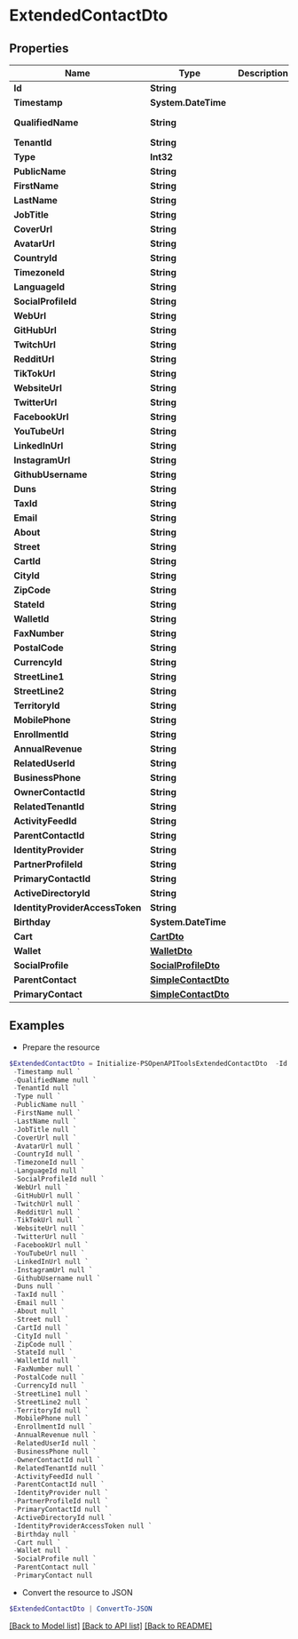 # ExtendedContactDto
## Properties

Name | Type | Description | Notes
------------ | ------------- | ------------- | -------------
**Id** | **String** |  | [optional] 
**Timestamp** | **System.DateTime** |  | [optional] 
**QualifiedName** | **String** |  | [optional] [readonly] 
**TenantId** | **String** |  | [optional] 
**Type** | **Int32** |  | [optional] 
**PublicName** | **String** |  | [optional] 
**FirstName** | **String** |  | [optional] 
**LastName** | **String** |  | [optional] 
**JobTitle** | **String** |  | [optional] 
**CoverUrl** | **String** |  | [optional] 
**AvatarUrl** | **String** |  | [optional] 
**CountryId** | **String** |  | [optional] 
**TimezoneId** | **String** |  | [optional] 
**LanguageId** | **String** |  | [optional] 
**SocialProfileId** | **String** |  | [optional] 
**WebUrl** | **String** |  | [optional] 
**GitHubUrl** | **String** |  | [optional] 
**TwitchUrl** | **String** |  | [optional] 
**RedditUrl** | **String** |  | [optional] 
**TikTokUrl** | **String** |  | [optional] 
**WebsiteUrl** | **String** |  | [optional] 
**TwitterUrl** | **String** |  | [optional] 
**FacebookUrl** | **String** |  | [optional] 
**YouTubeUrl** | **String** |  | [optional] 
**LinkedInUrl** | **String** |  | [optional] 
**InstagramUrl** | **String** |  | [optional] 
**GithubUsername** | **String** |  | [optional] 
**Duns** | **String** |  | [optional] 
**TaxId** | **String** |  | [optional] 
**Email** | **String** |  | [optional] 
**About** | **String** |  | [optional] 
**Street** | **String** |  | [optional] 
**CartId** | **String** |  | [optional] 
**CityId** | **String** |  | [optional] 
**ZipCode** | **String** |  | [optional] 
**StateId** | **String** |  | [optional] 
**WalletId** | **String** |  | [optional] 
**FaxNumber** | **String** |  | [optional] 
**PostalCode** | **String** |  | [optional] 
**CurrencyId** | **String** |  | [optional] 
**StreetLine1** | **String** |  | [optional] 
**StreetLine2** | **String** |  | [optional] 
**TerritoryId** | **String** |  | [optional] 
**MobilePhone** | **String** |  | [optional] 
**EnrollmentId** | **String** |  | [optional] 
**AnnualRevenue** | **String** |  | [optional] 
**RelatedUserId** | **String** |  | [optional] 
**BusinessPhone** | **String** |  | [optional] 
**OwnerContactId** | **String** |  | [optional] 
**RelatedTenantId** | **String** |  | [optional] 
**ActivityFeedId** | **String** |  | [optional] 
**ParentContactId** | **String** |  | [optional] 
**IdentityProvider** | **String** |  | [optional] 
**PartnerProfileId** | **String** |  | [optional] 
**PrimaryContactId** | **String** |  | [optional] 
**ActiveDirectoryId** | **String** |  | [optional] 
**IdentityProviderAccessToken** | **String** |  | [optional] 
**Birthday** | **System.DateTime** |  | [optional] 
**Cart** | [**CartDto**](CartDto.md) |  | [optional] 
**Wallet** | [**WalletDto**](WalletDto.md) |  | [optional] 
**SocialProfile** | [**SocialProfileDto**](SocialProfileDto.md) |  | [optional] 
**ParentContact** | [**SimpleContactDto**](SimpleContactDto.md) |  | [optional] 
**PrimaryContact** | [**SimpleContactDto**](SimpleContactDto.md) |  | [optional] 

## Examples

- Prepare the resource
```powershell
$ExtendedContactDto = Initialize-PSOpenAPIToolsExtendedContactDto  -Id null `
 -Timestamp null `
 -QualifiedName null `
 -TenantId null `
 -Type null `
 -PublicName null `
 -FirstName null `
 -LastName null `
 -JobTitle null `
 -CoverUrl null `
 -AvatarUrl null `
 -CountryId null `
 -TimezoneId null `
 -LanguageId null `
 -SocialProfileId null `
 -WebUrl null `
 -GitHubUrl null `
 -TwitchUrl null `
 -RedditUrl null `
 -TikTokUrl null `
 -WebsiteUrl null `
 -TwitterUrl null `
 -FacebookUrl null `
 -YouTubeUrl null `
 -LinkedInUrl null `
 -InstagramUrl null `
 -GithubUsername null `
 -Duns null `
 -TaxId null `
 -Email null `
 -About null `
 -Street null `
 -CartId null `
 -CityId null `
 -ZipCode null `
 -StateId null `
 -WalletId null `
 -FaxNumber null `
 -PostalCode null `
 -CurrencyId null `
 -StreetLine1 null `
 -StreetLine2 null `
 -TerritoryId null `
 -MobilePhone null `
 -EnrollmentId null `
 -AnnualRevenue null `
 -RelatedUserId null `
 -BusinessPhone null `
 -OwnerContactId null `
 -RelatedTenantId null `
 -ActivityFeedId null `
 -ParentContactId null `
 -IdentityProvider null `
 -PartnerProfileId null `
 -PrimaryContactId null `
 -ActiveDirectoryId null `
 -IdentityProviderAccessToken null `
 -Birthday null `
 -Cart null `
 -Wallet null `
 -SocialProfile null `
 -ParentContact null `
 -PrimaryContact null
```

- Convert the resource to JSON
```powershell
$ExtendedContactDto | ConvertTo-JSON
```

[[Back to Model list]](../README.md#documentation-for-models) [[Back to API list]](../README.md#documentation-for-api-endpoints) [[Back to README]](../README.md)

